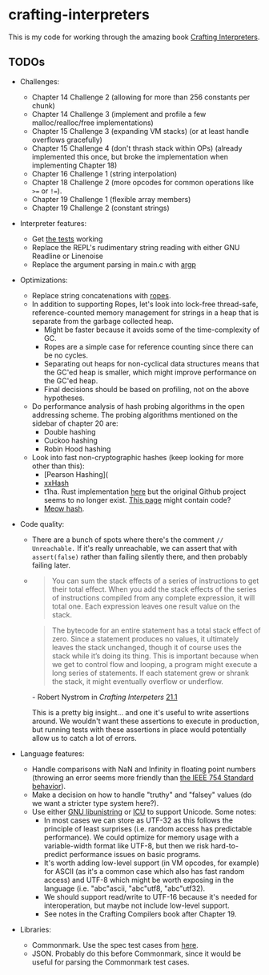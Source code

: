 # crafting-interpreters

This is my code for working through the amazing book [Crafting Interpreters](https://craftinginterpreters.com/).

## TODOs
* Challenges:
  - Chapter 14 Challenge 2 (allowing for more than 256 constants per chunk)
  - Chapter 14 Challenge 3 (implement and profile a few malloc/realloc/free implementations)
  - Chapter 15 Challenge 3 (expanding VM stacks) (or at least handle overflows gracefully)
  - Chapter 15 Challenge 4 (don't thrash stack within OPs) (already implemented this once, but broke the implementation when implementing Chapter 18)
  - Chapter 16 Challenge 1 (string interpolation)
  - Chapter 18 Challenge 2 (more opcodes for common operations like `>=` or `!=`).
  - Chapter 19 Challenge 1 (flexible array members)
  - Chapter 19 Challenge 2 (constant strings)
* Interpreter features:
  - Get [the tests](https://github.com/munificent/craftinginterpreters/tree/master/test) working
  - Replace the REPL's rudimentary string reading with either GNU Readline or Linenoise
  - Replace the argument parsing in main.c with [argp](https://www.gnu.org/software/libc/manual/html_node/Argp.html)
* Optimizations:
  - Replace string concatenations with [ropes](https://en.wikipedia.org/wiki/Rope_(data_structure)).
  - In addition to supporting Ropes, let's look into lock-free thread-safe, reference-counted memory management for strings in a heap that is
    separate from the garbage collected heap.
    * Might be faster because it avoids some of the time-complexity of GC.
    * Ropes are a simple case for reference counting since there can be no cycles.
    * Separating out heaps for non-cyclical data structures means that the GC'ed heap is smaller, which might improve performance on the GC'ed heap.
    * Final decisions should be based on profiling, not on the above hypotheses.
  - Do performance analysis of hash probing algorithms in the open addressing scheme. The probing algorithms mentioned on the sidebar of
    chapter 20 are:
    * Double hashing
    * Cuckoo hashing
    * Robin Hood hashing
  - Look into fast non-cryptographic hashes (keep looking for more other than this):
    * [Pearson Hashing](
    * [xxHash](https://cyan4973.github.io/xxHash/)
    * t1ha. Rust implementation [here](https://lib.rs/crates/t1ha) but the original Github project seems to no longer exist. [This page](https://github.com/rurban/smhasher) might contain code?
    * [Meow hash](https://github.com/cmuratori/meow_hash).
* Code quality:
  - There are a bunch of spots where there's the comment `// Unreachable.` If it's really unreachable, we can assert that with `assert(false)` rather than failing silently there, and then probably failing later.
  - > You can sum the stack effects of a series of instructions to get their total effect. When you add the stack effects of the series of instructions compiled from any complete expression, it will total one. Each expression leaves one result value on the stack.

    > The bytecode for an entire statement has a total stack effect of zero. Since a statement produces no values, it ultimately leaves the stack unchanged, though it of course uses the stack while it’s doing its thing. This is important because when we get to control flow and looping, a program might execute a long series of statements. If each statement grew or shrank the stack, it might eventually overflow or underflow.

    \- Robert Nystrom in *Crafting Interpeters* [21.1](https://craftinginterpreters.com/global-variables.html#statements)

    This is a pretty big insight... and one it's useful to write assertions
    around. We wouldn't want these assertions to execute in production, but
    running tests with these assertions in place would potentially allow us
    to catch a lot of errors.

* Language features:
  - Handle comparisons with NaN and Infinity in floating point numbers (throwing an error seems more friendly than
    [the IEEE 754 Standard behavior](https://en.wikipedia.org/wiki/IEEE_754)).
  - Make a decision on how to handle "truthy" and "falsey" values (do we want a stricter type system here?).
  - Use either [GNU libunistring](https://www.gnu.org/software/libunistring/) or [ICU](https://icu.unicode.org/) to support Unicode. Some notes:
    * In most cases we can store as UTF-32 as this follows the principle of least surprises (i.e. random access has predictable performance).
      We could optimize for memory usage with a variable-width format like UTF-8, but then we risk hard-to-predict performance issues on
      basic programs.
    * It's worth adding low-level support (in VM opcodes, for example) for ASCII (as it's a common case which also has fast random access) and UTF-8
      which might be worth exposing in the language (i.e. "abc"ascii, "abc"utf8, "abc"utf32).
    * We should support read/write to UTF-16 because it's needed for interoperation, but maybe not include low-level support.
    * See notes in the Crafting Compilers book after Chapter 19.
* Libraries:
  - Commonmark. Use the spec test cases from [here](https://spec.commonmark.org/).
  - JSON. Probably do this before Commonmark, since it would be useful for parsing the Commonmark test cases.
